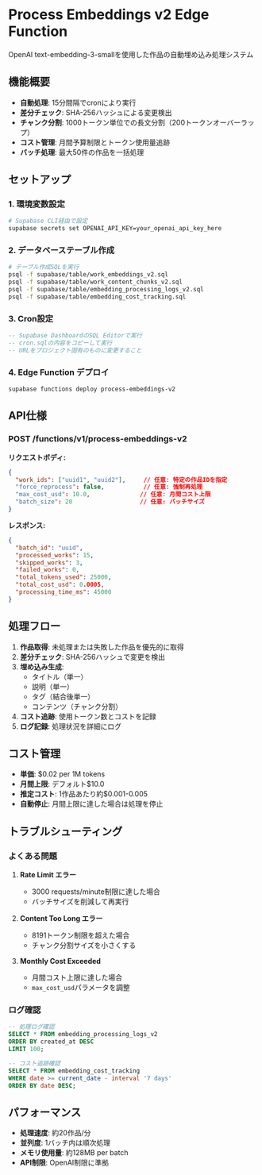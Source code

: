 # Process Embeddings v2 Edge Function

OpenAI text-embedding-3-smallを使用した作品の自動埋め込み処理システム

## 機能概要

- **自動処理**: 15分間隔でcronにより実行
- **差分チェック**: SHA-256ハッシュによる変更検出
- **チャンク分割**: 1000トークン単位での長文分割（200トークンオーバーラップ）
- **コスト管理**: 月間予算制限とトークン使用量追跡
- **バッチ処理**: 最大50件の作品を一括処理

## セットアップ

### 1. 環境変数設定
```bash
# Supabase CLI経由で設定
supabase secrets set OPENAI_API_KEY=your_openai_api_key_here
```

### 2. データベーステーブル作成
```bash
# テーブル作成SQLを実行
psql -f supabase/table/work_embeddings_v2.sql
psql -f supabase/table/work_content_chunks_v2.sql
psql -f supabase/table/embedding_processing_logs_v2.sql
psql -f supabase/table/embedding_cost_tracking.sql
```

### 3. Cron設定
```sql
-- Supabase DashboardのSQL Editorで実行
-- cron.sqlの内容をコピーして実行
-- URLをプロジェクト固有のものに変更すること
```

### 4. Edge Function デプロイ
```bash
supabase functions deploy process-embeddings-v2
```

## API仕様

### POST /functions/v1/process-embeddings-v2

**リクエストボディ:**
```json
{
  "work_ids": ["uuid1", "uuid2"],     // 任意: 特定の作品IDを指定
  "force_reprocess": false,           // 任意: 強制再処理
  "max_cost_usd": 10.0,              // 任意: 月間コスト上限
  "batch_size": 20                   // 任意: バッチサイズ
}
```

**レスポンス:**
```json
{
  "batch_id": "uuid",
  "processed_works": 15,
  "skipped_works": 3,
  "failed_works": 0,
  "total_tokens_used": 25000,
  "total_cost_usd": 0.0005,
  "processing_time_ms": 45000
}
```

## 処理フロー

1. **作品取得**: 未処理または失敗した作品を優先的に取得
2. **差分チェック**: SHA-256ハッシュで変更を検出
3. **埋め込み生成**: 
   - タイトル（単一）
   - 説明（単一）
   - タグ（結合後単一）
   - コンテンツ（チャンク分割）
4. **コスト追跡**: 使用トークン数とコストを記録
5. **ログ記録**: 処理状況を詳細にログ

## コスト管理

- **単価**: $0.02 per 1M tokens
- **月間上限**: デフォルト$10.0
- **推定コスト**: 1作品あたり約$0.001-0.005
- **自動停止**: 月間上限に達した場合は処理を停止

## トラブルシューティング

### よくある問題

1. **Rate Limit エラー**
   - 3000 requests/minute制限に達した場合
   - バッチサイズを削減して再実行

2. **Content Too Long エラー**  
   - 8191トークン制限を超えた場合
   - チャンク分割サイズを小さくする

3. **Monthly Cost Exceeded**
   - 月間コスト上限に達した場合
   - `max_cost_usd`パラメータを調整

### ログ確認
```sql
-- 処理ログ確認
SELECT * FROM embedding_processing_logs_v2 
ORDER BY created_at DESC 
LIMIT 100;

-- コスト追跡確認  
SELECT * FROM embedding_cost_tracking
WHERE date >= current_date - interval '7 days'
ORDER BY date DESC;
```

## パフォーマンス

- **処理速度**: 約20作品/分
- **並列度**: 1バッチ内は順次処理
- **メモリ使用量**: 約128MB per batch
- **API制限**: OpenAI制限に準拠